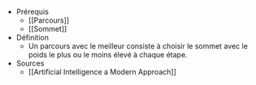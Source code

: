 - Prérequis
	- [[Parcours]]
	- [[Sommet]]
- Définition
	-	Un parcours avec le meilleur consiste à choisir le sommet avec le poids le plus ou le moins élevé à chaque étape.
- Sources
	- [[Artificial Intelligence a Modern Approach]]
